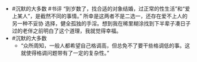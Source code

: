 - #沉默的大多数 #书评
  “到岁数了，找合适的对象结婚，过正常的性生活”和“爱上某人”，是截然不同的事情。”
  所幸是这两者不是二选一，还存在爱不上人的另一种不妥协 选择，健全孤独的手淫。想到我在稀里糊涂找到下半辈子凑日子过的老伴之前明白了这个道理，我就觉得幸福。
- #沉默的大多数
	- “众所周知，一般人都希望自己格调高，但总免不了要干些格调低的事。这就使得格调问题带有了一定的复杂性。”